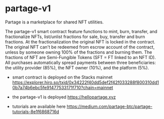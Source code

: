 # partage-v1

Partage is a marketplace for shared NFT utilities.

The partage-v1 smart contract feature functions to mint, burn, transfer, and fractionalize NFTs, list/unlist fractions for sale, buy, transfer and burn fractions. At the fractionalization the original NFT is locked in the contract. The original NFT can't be redeemed from escrow account of the contract, unless by someone owning 100% of the fractions and burning them. The fractions of NFT are Semi-Fungible Tokens (SFT = FT linked to an NFT ID). All purchases automatically spread payments between three beneficiaries: the utility provider (85%), the NFT owner (10%), and the platform (5%).

- smart contract is deployed on the Stacks mainnet https://explorer.hiro.so/txid/0x34222f40dd5def2f42f033288f800310dd10b7a74b6ebc5fe91477533171f710?chain=mainnet

- the partage-v1 is deployed https://hellopartage.xyz

- tutorials are available here https://medium.com/partage-btc/partage-tutorials-8e1f6868716d
